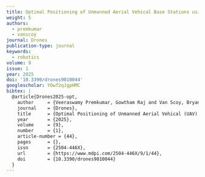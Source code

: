 ```yaml
---
title: Optimal Positioning of Unmanned Aerial Vehical Base Stations using Mixed-Integer Linear Programming
weight: 5
authors:
  - premkumar
  - vanscoy
journal: Drones
publication-type: journal
keywords:
  - robotics
volume: 9
issue: 1
year: 2025
doi: '10.3390/drones9010044'
googlescholar: YOwf2qJgpHMC
bibtex: |
  @article{Drones2025-opt,
    author     = {Veeraswamy Premkumar, Gowtham Raj and Van Scoy, Bryan},
    journal    = {Drones},
    title      = {Optimal Positioning of Unmanned Aerial Vehical (UAV) Base Stations using Mixed-Integer Linear Programming},
    year       = {2025},
    volume     = {9},
    number     = {1},
    article-number = {44},
    pages      = {},
    issn       = {2504-446X},
    url        = {https://www.mdpi.com/2504-446X/9/1/44},
    doi        = {10.3390/drones9010044}
  }
---
```

